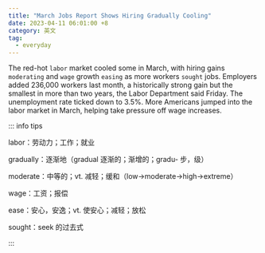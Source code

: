 ```yaml
---
title: "March Jobs Report Shows Hiring Gradually Cooling"
date: 2023-04-11 06:01:00 +8
category: 英文
tag:
  - everyday
---
```


The red-hot `labor` market cooled some in March, with hiring gains `moderating` and `wage` growth `easing` as more workers `sought` jobs. Employers added 236,000 workers last month, a historically strong gain but the smallest in more than two years, the Labor Department said Friday. The unemployment rate ticked down to 3.5%. More Americans jumped into the labor market in March, helping take pressure off wage increases.

::: info tips

labor：劳动力；工作；就业

gradually：逐渐地（gradual 逐渐的；渐增的；gradu- 步，级）

moderate：中等的；vt. 减轻；缓和（low->moderate->high->extreme）

wage：工资；报偿

ease：安心，安逸；vt. 使安心；减轻；放松

sought：seek 的过去式

:::
